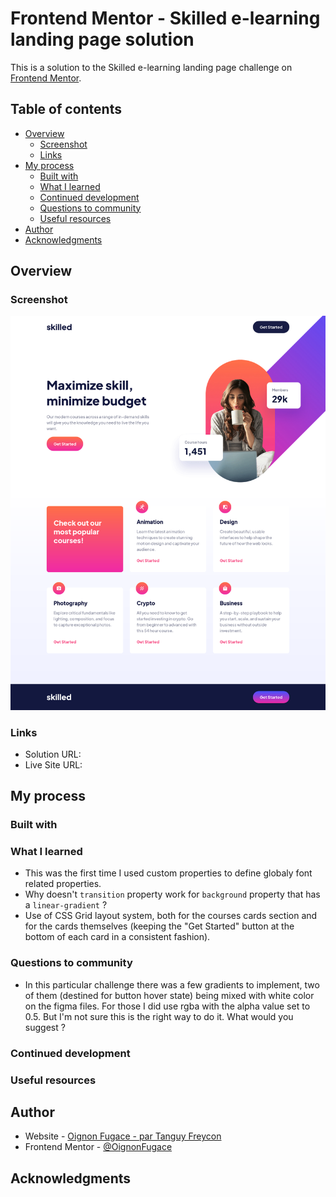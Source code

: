 # Frontend Mentor - Skilled e-learning landing page solution

This is a solution to the Skilled e-learning landing page challenge on [Frontend Mentor](https://www.frontendmentor.io/).

## Table of contents

- [Overview](#overview)
	- [Screenshot](#screenshot)
	- [Links](#links)
- [My process](#my-process)
	- [Built with](#built-with)
	- [What I learned](#what-i-learned)
	- [Continued development](#continued-development)
	- [Questions to community](#questions-to-community)
	- [Useful resources](#useful-resources)
- [Author](#author)
- [Acknowledgments](#acknowledgments)

## Overview

### Screenshot

![](./Screenshot.png)

### Links

- Solution URL: 
- Live Site URL: 

## My process

### Built with


### What I learned
- This was the first time I used custom properties to define globaly font related properties. 
- Why doesn't `transition` property work for `background` property that has a `linear-gradient` ?
- Use of CSS Grid layout system, both for the courses cards section and for the cards themselves (keeping the "Get Started" button at the bottom of each card in a consistent fashion).  


### Questions to community
- In this particular challenge there was a few gradients to implement, two of them (destined for button hover state) being mixed with white color on the figma files. For those I did use rgba with the alpha value set to 0.5. But I'm not sure this is the right way to do it. What would you suggest ? 


### Continued development


### Useful resources


## Author

- Website - [Oignon Fugace - par Tanguy Freycon](https://oignonfugace.com/)
- Frontend Mentor - [@OignonFugace](https://www.frontendmentor.io/profile/OignonFugace)

## Acknowledgments

